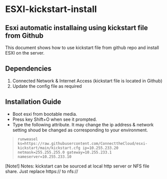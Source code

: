 # ESXI-kickstart-install

## Esxi automatic installaing using kickstart file from Github 
This document shows how to use kickstart file from github repo and install ESXI on the server. 


## Dependencies 
1) Connected Network & Internet Access (kickstart file is located in Github)
2) Update the config file as required


## Installation Guide 
* Boot esxi from bootable media.
* Press key Shift+O when see it prompted.
* Type the following attribute. It may change the ip address & network setting shoud be changed as corresponding to your environment. 

>`runweasel ks=https://raw.githubusercontent.com/ConnecttheCloud/esxi-kickstart/main/kickstart.cfg ip=10.255.233.20 netmask=255.255.255.0 gateway=10.255.233.1 nameserver=10.255.233.10`

[Note!]
Notes: kickstart can be sourced at local http server or NFS file share. Just replace https:// to nfs://
